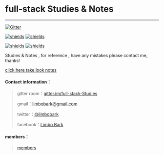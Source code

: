 # full-stack Studies & Notes

---

[![Gitter](https://badges.gitter.im/JoinChat.svg)](https://gitter.im/full-stack-Studies) 


[![shields](https://img.shields.io/badge/README-CN-green.svg)](https://github.com/limbobark/notes/blob/master/cn/README.md)   [![shields](https://img.shields.io/badge/README-EN-green.svg)](https://github.com/limbobark/notes/blob/master/en/README.md)


[![shields](https://img.shields.io/badge/download-EN--PDF-brightgreen.svg)](https://www.gitbook.com/download/pdf/book/limbobark/note?lang=en)   [![shields](https://img.shields.io/badge/download-CN--PDF-brightgreen.svg)](https://www.gitbook.com/download/pdf/book/limbobark/note?lang=cn)



Studies & Notes , for reference , have any mistakes please contact me, thanks!

[click here take look notes](https://www.gitbook.com/read/book/limbobark/note)

#### Contact information：

> gitter room：[gitter.im/full-stack-Studies](https://gitter.im/full-stack-Studies)
>
> gmail：[limbobark@gmail.com](https://limbobark@gmail.com)
>
> twitter：[@limbobark](https://twitter.com/limbobark)
>
> facebook：[Limbo Bark](https://www.facebook.com/profile.php?id=100013482731137)

#### members：

> [members](https://github.com/orgs/fullStackStudies/people)
>

